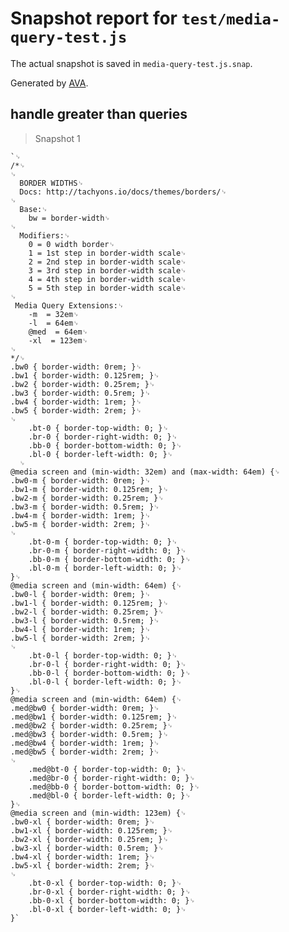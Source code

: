 # Snapshot report for `test/media-query-test.js`

The actual snapshot is saved in `media-query-test.js.snap`.

Generated by [AVA](https://ava.li).

## handle greater than queries

> Snapshot 1

    `␊
    /*␊
    ␊
      BORDER WIDTHS␊
      Docs: http://tachyons.io/docs/themes/borders/␊
    ␊
      Base:␊
        bw = border-width␊
    ␊
      Modifiers:␊
        0 = 0 width border␊
        1 = 1st step in border-width scale␊
        2 = 2nd step in border-width scale␊
        3 = 3rd step in border-width scale␊
        4 = 4th step in border-width scale␊
        5 = 5th step in border-width scale␊
    ␊
     Media Query Extensions:␊
        -m  = 32em␊
        -l  = 64em␊
        @med  = 64em␊
        -xl  = 123em␊
    ␊
    */␊
    .bw0 { border-width: 0rem; }␊
    .bw1 { border-width: 0.125rem; }␊
    .bw2 { border-width: 0.25rem; }␊
    .bw3 { border-width: 0.5rem; }␊
    .bw4 { border-width: 1rem; }␊
    .bw5 { border-width: 2rem; }␊
    ␊
        .bt-0 { border-top-width: 0; }␊
        .br-0 { border-right-width: 0; }␊
        .bb-0 { border-bottom-width: 0; }␊
        .bl-0 { border-left-width: 0; }␊
      ␊
    @media screen and (min-width: 32em) and (max-width: 64em) {␊
    .bw0-m { border-width: 0rem; }␊
    .bw1-m { border-width: 0.125rem; }␊
    .bw2-m { border-width: 0.25rem; }␊
    .bw3-m { border-width: 0.5rem; }␊
    .bw4-m { border-width: 1rem; }␊
    .bw5-m { border-width: 2rem; }␊
    ␊
        .bt-0-m { border-top-width: 0; }␊
        .br-0-m { border-right-width: 0; }␊
        .bb-0-m { border-bottom-width: 0; }␊
        .bl-0-m { border-left-width: 0; }␊
    }␊
    @media screen and (min-width: 64em) {␊
    .bw0-l { border-width: 0rem; }␊
    .bw1-l { border-width: 0.125rem; }␊
    .bw2-l { border-width: 0.25rem; }␊
    .bw3-l { border-width: 0.5rem; }␊
    .bw4-l { border-width: 1rem; }␊
    .bw5-l { border-width: 2rem; }␊
    ␊
        .bt-0-l { border-top-width: 0; }␊
        .br-0-l { border-right-width: 0; }␊
        .bb-0-l { border-bottom-width: 0; }␊
        .bl-0-l { border-left-width: 0; }␊
    }␊
    @media screen and (min-width: 64em) {␊
    .med@bw0 { border-width: 0rem; }␊
    .med@bw1 { border-width: 0.125rem; }␊
    .med@bw2 { border-width: 0.25rem; }␊
    .med@bw3 { border-width: 0.5rem; }␊
    .med@bw4 { border-width: 1rem; }␊
    .med@bw5 { border-width: 2rem; }␊
    ␊
        .med@bt-0 { border-top-width: 0; }␊
        .med@br-0 { border-right-width: 0; }␊
        .med@bb-0 { border-bottom-width: 0; }␊
        .med@bl-0 { border-left-width: 0; }␊
    }␊
    @media screen and (min-width: 123em) {␊
    .bw0-xl { border-width: 0rem; }␊
    .bw1-xl { border-width: 0.125rem; }␊
    .bw2-xl { border-width: 0.25rem; }␊
    .bw3-xl { border-width: 0.5rem; }␊
    .bw4-xl { border-width: 1rem; }␊
    .bw5-xl { border-width: 2rem; }␊
    ␊
        .bt-0-xl { border-top-width: 0; }␊
        .br-0-xl { border-right-width: 0; }␊
        .bb-0-xl { border-bottom-width: 0; }␊
        .bl-0-xl { border-left-width: 0; }␊
    }`
